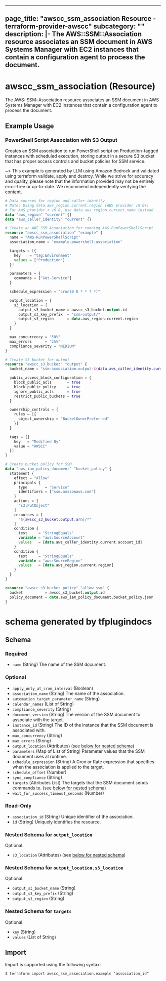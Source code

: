 
---
page_title: "awscc_ssm_association Resource - terraform-provider-awscc"
subcategory: ""
description: |-
  The AWS::SSM::Association resource associates an SSM document in AWS Systems Manager with EC2 instances that contain a configuration agent to process the document.
---

# awscc_ssm_association (Resource)

The AWS::SSM::Association resource associates an SSM document in AWS Systems Manager with EC2 instances that contain a configuration agent to process the document.

## Example Usage

### PowerShell Script Association with S3 Output

Creates an SSM association to run PowerShell script on Production-tagged instances with scheduled execution, storing output in a secure S3 bucket that has proper access controls and bucket policies for SSM service.

~> This example is generated by LLM using Amazon Bedrock and validated using terraform validate, apply and destroy. While we strive for accuracy and quality, please note that the information provided may not be entirely error-free or up-to-date. We recommend independently verifying the content.

```terraform
# Data sources for region and caller identity
# Note: Using data.aws_region.current.region (AWS provider v6.0+)
# For AWS provider < v6.0, use data.aws_region.current.name instead
data "aws_region" "current" {}
data "aws_caller_identity" "current" {}

# Create an AWS SSM Association for running AWS-RunPowerShellScript
resource "awscc_ssm_association" "example" {
  name = "AWS-RunPowerShellScript"
  association_name = "example-powershell-association"

  targets = [{
    key    = "tag:Environment"
    values = ["Production"]
  }]

  parameters = {
    commands = ["Get-Service"]
  }

  schedule_expression = "cron(0 0 * * ? *)"

  output_location = {
    s3_location = {
      output_s3_bucket_name = awscc_s3_bucket.output.id
      output_s3_key_prefix  = "ssm-output/"
      output_s3_region      = data.aws_region.current.region
    }
  }

  max_concurrency = "50%"
  max_errors      = "25%"
  compliance_severity = "MEDIUM"
}

# Create S3 bucket for output
resource "awscc_s3_bucket" "output" {
  bucket_name = "ssm-association-output-${data.aws_caller_identity.current.account_id}-${data.aws_region.current.region}"

  public_access_block_configuration = {
    block_public_acls       = true
    block_public_policy     = true
    ignore_public_acls      = true
    restrict_public_buckets = true
  }

  ownership_controls = {
    rules = [{
      object_ownership = "BucketOwnerPreferred"
    }]
  }

  tags = [{
    key   = "Modified By"
    value = "AWSCC"
  }]
}

# Create bucket policy for SSM
data "aws_iam_policy_document" "bucket_policy" {
  statement {
    effect = "Allow"
    principals {
      type        = "Service"
      identifiers = ["ssm.amazonaws.com"]
    }
    actions = [
      "s3:PutObject"
    ]
    resources = [
      "${awscc_s3_bucket.output.arn}/*"
    ]
    condition {
      test     = "StringEquals"
      variable = "aws:SourceAccount"
      values   = [data.aws_caller_identity.current.account_id]
    }
    condition {
      test     = "StringEquals"
      variable = "aws:SourceRegion"
      values   = [data.aws_region.current.region]
    }
  }
}

resource "awscc_s3_bucket_policy" "allow_ssm" {
  bucket          = awscc_s3_bucket.output.id
  policy_document = data.aws_iam_policy_document.bucket_policy.json
}
```

# schema generated by tfplugindocs
## Schema

### Required

- `name` (String) The name of the SSM document.

### Optional

- `apply_only_at_cron_interval` (Boolean)
- `association_name` (String) The name of the association.
- `automation_target_parameter_name` (String)
- `calendar_names` (List of String)
- `compliance_severity` (String)
- `document_version` (String) The version of the SSM document to associate with the target.
- `instance_id` (String) The ID of the instance that the SSM document is associated with.
- `max_concurrency` (String)
- `max_errors` (String)
- `output_location` (Attributes) (see [below for nested schema](#nestedatt--output_location))
- `parameters` (Map of List of String) Parameter values that the SSM document uses at runtime.
- `schedule_expression` (String) A Cron or Rate expression that specifies when the association is applied to the target.
- `schedule_offset` (Number)
- `sync_compliance` (String)
- `targets` (Attributes List) The targets that the SSM document sends commands to. (see [below for nested schema](#nestedatt--targets))
- `wait_for_success_timeout_seconds` (Number)

### Read-Only

- `association_id` (String) Unique identifier of the association.
- `id` (String) Uniquely identifies the resource.

<a id="nestedatt--output_location"></a>
### Nested Schema for `output_location`

Optional:

- `s3_location` (Attributes) (see [below for nested schema](#nestedatt--output_location--s3_location))

<a id="nestedatt--output_location--s3_location"></a>
### Nested Schema for `output_location.s3_location`

Optional:

- `output_s3_bucket_name` (String)
- `output_s3_key_prefix` (String)
- `output_s3_region` (String)



<a id="nestedatt--targets"></a>
### Nested Schema for `targets`

Optional:

- `key` (String)
- `values` (List of String)

## Import

Import is supported using the following syntax:

```shell
$ terraform import awscc_ssm_association.example "association_id"
```
